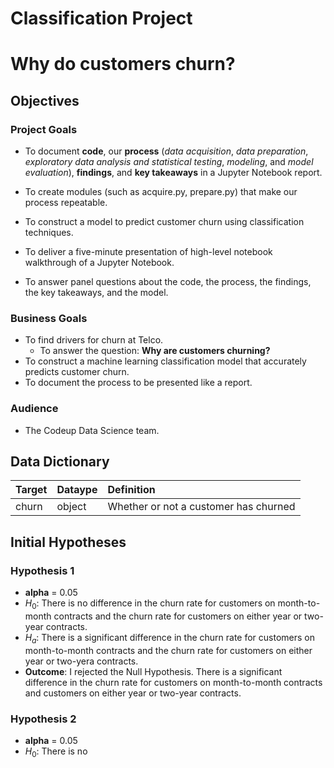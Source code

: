 # Classification Project
# Why do customers churn?


## Objectives 

### Project Goals
 - To document **code**, our **process** (_data acquisition_, _data preparation_, _exploratory data analysis and statistical testing_, _modeling_, and _model evaluation_), **findings**, and **key takeaways** in a Jupyter Notebook report. 
 
 - To create modules (such as acquire.py, prepare.py) that make our process repeatable. 
 
 - To construct a model to predict customer churn using classification techniques. 
 
 - To deliver a five-minute presentation of high-level notebook walkthrough of a Jupyter Notebook. 
 
 - To answer panel questions about the code, the process, the findings, the key takeaways, and the model. 

### Business Goals 
 - To find drivers for churn at Telco.
     - To answer the question: **Why are customers churning?**
 - To construct a machine learning classification model that accurately predicts customer churn. 
 - To document the process to be presented like a report. 
 
### Audience 
 - The Codeup Data Science team. 
  
## Data Dictionary

| Target   | Dataype   | Definition                            |
|:---------|:----------|:--------------------------------------|
| churn    | object    | Whether or not a customer has churned |

## Initial Hypotheses 

### Hypothesis 1
 - **alpha** = 0.05
 - $H_0$: There is no difference in the churn rate for customers on month-to-month contracts and the churn rate for customers on either year or two-year contracts. 
 - $H_a$: There is a significant difference in the churn rate for customers on month-to-month contracts and the churn rate for customers on either year or two-yera contracts. 
 - **Outcome**: I rejected the Null Hypothesis. There is a significant difference in the churn rate for customers on month-to-month contracts and customers on either year or two-year contracts. 
 
### Hypothesis 2 
 - **alpha** = 0.05
 - $H_0$: There is no 

